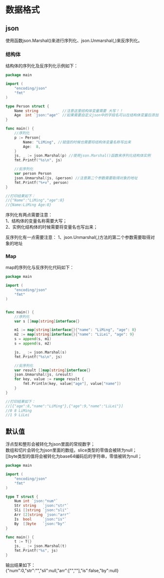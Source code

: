 # 数据格式

## json
使用函数json.Marshal()来进行序列化、json.Unmarshal(,)来反序列化。

### 结构体
结构体的序列化及反序列化示例如下：

```go
package main

import (
	"encoding/json"
	"fmt"
)

type Person struct {
	Name string           //注意这里结构体变量需要 大写！！
	Age  int `json:"age"` //如果需要自定义json中的字段名可以在结构体变量后添加`json:"age"`类似的声明
}

func main() {
	//序列化
	p := Person{
		Name: "LiMing", //赋值的时候也需要将结构体变量名称写出来
		Age:  8,
	}
	js, _ := json.Marshal(p) //使用json.Marshal()函数来序列化结构体实例
	fmt.Printf("%s\n", js)

	//反序列化
	var person Person
	json.Unmarshal(js, &person) //注意第二个参数需要取得对象的地址
	fmt.Printf("%+v", person)
}

//打印结果如下：  
//{"Name":"LiMing","age":8}  
//{Name:LiMing Age:8}

```
序列化有两点需要注意：  
1、结构体的变量名称需要大写；  
2、实例化结构体的时候需要将变量名也写出来；

反序列化有一点需要注意：
1、json.Unmarshal(,)方法的第二个参数需要取得对象的地址

### Map
map的序列化与反序列化代码如下：
```go
package main

import (
	"encoding/json"
	"fmt"
)


func main() {
	//序列化
	var s []map[string]interface{}

	m1 := map[string]interface{}{"name": "LiMing", "age": 8}
	m2 := map[string]interface{}{"name": "LiLei", "age": 9}
	s = append(s, m1)
	s = append(s, m2)

	js, _ := json.Marshal(s)
	fmt.Printf("%s\n", js)

    //反序列化
	var result []map[string]interface{}
	json.Unmarshal(js, &result)
	for key, value := range result {
		fmt.Println(key, value["age"], value["name"])
	}
}

//打印结果如下：  
//[{"age":8,"name":"LiMing"},{"age":9,"name":"LiLei"}]  
//0 8 LiMing  
//1 9 LiLei  

```

## 默认值
浮点型和整形会被转化为json里面的常规数字；  
数组和切片会转化为json里面的数组，slice类型的零值会被转为null；  
[]byte类型的值将会被转化为base64编码后的字符串，零值被转为null；  
  
```go
package main

import (
	"encoding/json"
	"fmt"
)

type T struct {
	Num int `json:"num"`
	Str string   `json:"str"`
	Sli []string `json:"sli"`
	Arr [2]string `json:"arr"`
	Is  bool     `json:"is"`
	By  []byte   `json:"by"`
}

func main() {
	t := T{}
	js, _ := json.Marshal(t)
	fmt.Printf("%s", js)
}

```

输出结果如下：  
{"num":0,"str":"","sli":null,"arr":["",""],"is":false,"by":null}